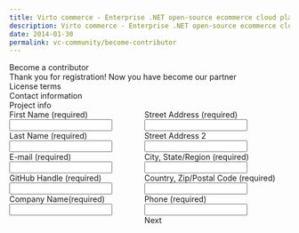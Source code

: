 ```yaml
---
title: Virto commerce - Enterprise .NET open-source ecommerce cloud platform. About Us
description: Virto commerce - Enterprise .NET open-source ecommerce cloud platform. About Us
date: 2014-01-30
permalink: vc-community/become-contributor
---
```

<div ng-controller="contributorController" class="vc-contributor">
    <div class="bg-banner">
        <div ng-if="!formCompleted" class="banner-t">Become a contributor</div>
         <div ng-if="formCompleted" class="banner-t">Thank you for registration! Now you have become our partner </div>
    </div>
    <form class="responsive">
        <div ng-init="step = 'licenseTerms'" class="steps">
            <div  ng-click="step = 'licenseTerms';reloadContributorData();" class="step">
                <a class="step-link" ng-class="{'selected': (step === 'licenseTerms')}"></a>
                <div class="step-name">License terms</div>
            </div>
            <div  ng-click="step = 'contactInfo';reloadContributorData()" class="step">
                <a class="step-link" ng-class="{'selected': (step === 'contactInfo')}"></a>
                <div class="step-name">Contact information</div>
            </div>
            <div  ng-click="step = 'projectInfo';reloadContributorData()" class="step">
                <a class="step-link" ng-class="{'selected': (step === 'projectInfo')}"></a>
                <div class="step-name">Project info</div>
            </div>
        </div>
        <div ng-show="!formCompleted || loaded" class="columns">
            <div class="column">
                <div class="control-group">
                    <label>First Name (required)</label>
                    <input ng-model="contributor.firstName" type="text" class="form-input" required>
                </div>
                <div class="control-group">
                    <label>Last Name (required)</label>
                    <input ng-model="contributor.lastName" type="text" class="form-input" required>
                </div>
                <div ng-if="step === 'projectInfo'">
                    <div class="control-group">
                        <label>E-mail (required)</label>
                        <input ng-model="contributor.email" type="text" class="form-input" required>
                    </div>
                    <div class="control-group">
                        <label>GitHub Handle (required)</label>
                        <input ng-model="contributor.githubHandle" type="text" class="form-input" required>
                    </div>
                    <div class="control-group">
                        <label>Company Name(required)</label>
                        <input ng-model="contributor.companyName" type="text" class="form-input" required>
                    </div>
                </div>
            </div>
            <div class="column">
                <div class="control-group">
                    <label>Street Address (required)</label>
                    <input ng-model="contributor.address" type="text" class="form-input" required>
                </div>
                <div class="control-group">
                    <label>Street Address 2</label>
                    <input ng-model="contributor.address2" type="text" class="form-input">
                </div>
                <div ng-if="step === 'projectInfo'">
                    <div class="control-group">
                        <label>City, State/Region (required)</label>
                        <input ng-model="contributor.city" type="text" class="form-input" required>
                    </div>
                    <div class="control-group">
                        <label>Country, Zip/Postal Code (required)</label>
                        <input ng-model="contributor.country" type="text" class="form-input" required>
                    </div>
                    <div class="control-group">
                        <label>Phone (required)</label>
                        <input ng-model="contributor.phone" type="text" class="form-input" required>
                    </div>
                </div>
                <div class="control-group right">
                    <a ng-click="updateContributorInfo(contributor);" class="button fill">Next</a>
                </div>
            </div>
        </div>
    </form>
</div>
